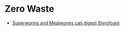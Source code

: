 # Zero Waste

- [Superworms and Mealworms can digest Styrofoam](https://www.reddit.com/r/ZeroWaste/comments/dgdz7y/my_boyfriend_wrote_a_paper_on_how_superworms_and/)
